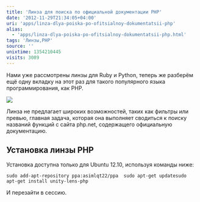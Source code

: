 ```yaml
---
title: 'Линза для поиска по официальной документации PHP'
date: '2012-11-29T21:34:05+04:00'
uri: 'apps/linza-dlya-poiska-po-ofitsialnoy-dokumentatsii-php'
alias: 
  - 'apps/linza-dlya-poiska-po-ofitsialnoy-dokumentatsii-php.html'
tags: 'Линзы,PHP'
source: ''
unixtime: 1354210445
visits: 3089
---
```

Нами уже рассмотрены линзы для Ruby и Python, теперь же разберём ещё одну вкладку на этот раз для такого популярного языка программирования, как PHP.

[![](img/2012/11/29/21-00/php-lens-8230541734-o.jpg)](img/2012/11/29/21-00/php-lens-8230541734-o.jpg)

Линза не предлагает широких возможностей, таких как фильтры или превью, главная задача, которая она выполняет сводиться к поиску названий функций с сайта php.net, содержащего официальную документацию.

## Установка линзы PHP

Установка доступна только для Ubuntu 12.10, используя команды ниже:

```
sudo add-apt-repository ppa:asimlqt22/ppa  sudo apt-get updatesudo apt-get install unity-lens-php
```

И перезайти в сессию.
